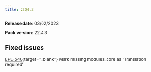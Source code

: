 ```yaml
---
title: 22Q4.3
---
```


**Release date**: 03/02/2023

**Pack version**: 22.4.3

## Fixed issues

[EPL-540](https://github.com/etendosoftware/etendo_core/issues/139){target="\_blank"} Mark missing modules_core as 'Translation required'